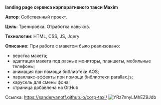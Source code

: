 **landing page сервиса корпоративного такси Maxim**
  
  
  **Автор**: Собственный проект.
  
  **Цель**: Тренировка. Отработка навыков.
  
  **Технологии**: HTML, CSS, JS, Jqery
  
  
  **Описание**: При работе с макетом было реализовано:
  
  - верстка макета;
  - адаптация макета под разные мониторы, планшеты, мобильные телефоны;
  - анимация при помощи библиотеки AOS;
  - параллакс-эффекты при помощи библиотеки parallax.js;
  - карусель для смены фона; 
  - страница добавлена на GitHub

Ссылка: https://sandervanoff.github.io/corp-taxi/
![YRz7nnyLMhEZ9Jdb](https://user-images.githubusercontent.com/61217980/129900415-0630f5fa-b054-4527-92c3-6e7f7bfd2387.png)
